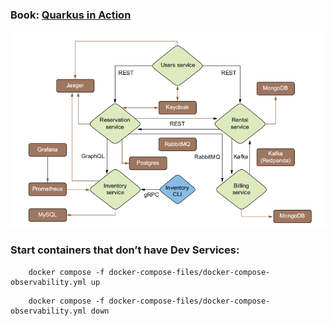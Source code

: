 ### Book: [Quarkus in Action](Quarkus-in-Action-Red-Hat-Developer-ebook-final.pdf)

![img.png](img.png)

### Start containers that don’t have Dev Services:

```shell
    docker compose -f docker-compose-files/docker-compose-observability.yml up
```    

```shell
    docker compose -f docker-compose-files/docker-compose-observability.yml down
```
